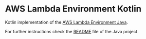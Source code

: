 # AWS Lambda Environment Kotlin

Kotlin implementation of the [AWS Lambda Environment Java](https://github.com/sixhours-team/aws-lambda-environment-java).

For further instructions check the [README](https://github.com/sixhours-team/aws-lambda-environment-java/blob/master/README.md)
file of the Java project.
